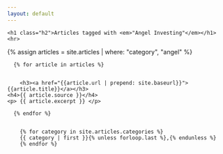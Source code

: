 ```yaml
---
layout: default
---
```



<div >
  
    <h1 class="h2">Articles tagged with <em>"Angel Investing"</em></h1>
    <hr>
  
  
  {% assign articles = site.articles | where: "category", "angel" %}


      {% for article in articles %}
  
            
        <h3><a href="{{article.url | prepend: site.baseurl}}">{{article.title}}</a></h3>
    <h4>{{ article.source }}</h4>
    <p> {{ article.excerpt }} </p> 
    
      {% endfor %}

  
        {% for category in site.articles.categories %}
        {{ category | first }}{% unless forloop.last %},{% endunless %}
        {% endfor %}
    


  
</div>
